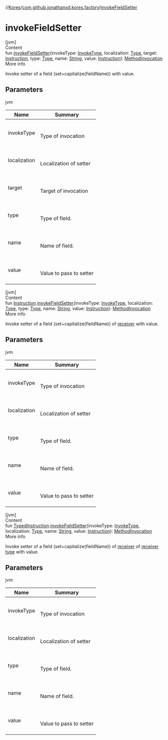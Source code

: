 //[Kores](../index.md)/[com.github.jonathanxd.kores.factory](index.md)/[invokeFieldSetter](invoke-field-setter.md)



# invokeFieldSetter  
[jvm]  
Content  
fun [invokeFieldSetter](invoke-field-setter.md)(invokeType: [InvokeType](../com.github.jonathanxd.kores.base/-invoke-type/index.md), localization: [Type](https://docs.oracle.com/javase/8/docs/api/java/lang/reflect/Type.html), target: [Instruction](../com.github.jonathanxd.kores/-instruction/index.md), type: [Type](https://docs.oracle.com/javase/8/docs/api/java/lang/reflect/Type.html), name: [String](https://kotlinlang.org/api/latest/jvm/stdlib/kotlin/-string/index.html), value: [Instruction](../com.github.jonathanxd.kores/-instruction/index.md)): [MethodInvocation](../com.github.jonathanxd.kores.base/-method-invocation/index.md)  
More info  


Invoke setter of a field (set+capitalize(fieldName)) with value.



## Parameters  
  
jvm  
  
|  Name|  Summary| 
|---|---|
| <a name="com.github.jonathanxd.kores.factory//invokeFieldSetter/#com.github.jonathanxd.kores.base.InvokeType#java.lang.reflect.Type#com.github.jonathanxd.kores.Instruction#java.lang.reflect.Type#kotlin.String#com.github.jonathanxd.kores.Instruction/PointingToDeclaration/"></a>invokeType| <a name="com.github.jonathanxd.kores.factory//invokeFieldSetter/#com.github.jonathanxd.kores.base.InvokeType#java.lang.reflect.Type#com.github.jonathanxd.kores.Instruction#java.lang.reflect.Type#kotlin.String#com.github.jonathanxd.kores.Instruction/PointingToDeclaration/"></a><br><br>Type of invocation<br><br>
| <a name="com.github.jonathanxd.kores.factory//invokeFieldSetter/#com.github.jonathanxd.kores.base.InvokeType#java.lang.reflect.Type#com.github.jonathanxd.kores.Instruction#java.lang.reflect.Type#kotlin.String#com.github.jonathanxd.kores.Instruction/PointingToDeclaration/"></a>localization| <a name="com.github.jonathanxd.kores.factory//invokeFieldSetter/#com.github.jonathanxd.kores.base.InvokeType#java.lang.reflect.Type#com.github.jonathanxd.kores.Instruction#java.lang.reflect.Type#kotlin.String#com.github.jonathanxd.kores.Instruction/PointingToDeclaration/"></a><br><br>Localization of setter<br><br>
| <a name="com.github.jonathanxd.kores.factory//invokeFieldSetter/#com.github.jonathanxd.kores.base.InvokeType#java.lang.reflect.Type#com.github.jonathanxd.kores.Instruction#java.lang.reflect.Type#kotlin.String#com.github.jonathanxd.kores.Instruction/PointingToDeclaration/"></a>target| <a name="com.github.jonathanxd.kores.factory//invokeFieldSetter/#com.github.jonathanxd.kores.base.InvokeType#java.lang.reflect.Type#com.github.jonathanxd.kores.Instruction#java.lang.reflect.Type#kotlin.String#com.github.jonathanxd.kores.Instruction/PointingToDeclaration/"></a><br><br>Target of invocation<br><br>
| <a name="com.github.jonathanxd.kores.factory//invokeFieldSetter/#com.github.jonathanxd.kores.base.InvokeType#java.lang.reflect.Type#com.github.jonathanxd.kores.Instruction#java.lang.reflect.Type#kotlin.String#com.github.jonathanxd.kores.Instruction/PointingToDeclaration/"></a>type| <a name="com.github.jonathanxd.kores.factory//invokeFieldSetter/#com.github.jonathanxd.kores.base.InvokeType#java.lang.reflect.Type#com.github.jonathanxd.kores.Instruction#java.lang.reflect.Type#kotlin.String#com.github.jonathanxd.kores.Instruction/PointingToDeclaration/"></a><br><br>Type of field.<br><br>
| <a name="com.github.jonathanxd.kores.factory//invokeFieldSetter/#com.github.jonathanxd.kores.base.InvokeType#java.lang.reflect.Type#com.github.jonathanxd.kores.Instruction#java.lang.reflect.Type#kotlin.String#com.github.jonathanxd.kores.Instruction/PointingToDeclaration/"></a>name| <a name="com.github.jonathanxd.kores.factory//invokeFieldSetter/#com.github.jonathanxd.kores.base.InvokeType#java.lang.reflect.Type#com.github.jonathanxd.kores.Instruction#java.lang.reflect.Type#kotlin.String#com.github.jonathanxd.kores.Instruction/PointingToDeclaration/"></a><br><br>Name of field.<br><br>
| <a name="com.github.jonathanxd.kores.factory//invokeFieldSetter/#com.github.jonathanxd.kores.base.InvokeType#java.lang.reflect.Type#com.github.jonathanxd.kores.Instruction#java.lang.reflect.Type#kotlin.String#com.github.jonathanxd.kores.Instruction/PointingToDeclaration/"></a>value| <a name="com.github.jonathanxd.kores.factory//invokeFieldSetter/#com.github.jonathanxd.kores.base.InvokeType#java.lang.reflect.Type#com.github.jonathanxd.kores.Instruction#java.lang.reflect.Type#kotlin.String#com.github.jonathanxd.kores.Instruction/PointingToDeclaration/"></a><br><br>Value to pass to setter<br><br>
  
  


[jvm]  
Content  
fun [Instruction](../com.github.jonathanxd.kores/-instruction/index.md).[invokeFieldSetter](invoke-field-setter.md)(invokeType: [InvokeType](../com.github.jonathanxd.kores.base/-invoke-type/index.md), localization: [Type](https://docs.oracle.com/javase/8/docs/api/java/lang/reflect/Type.html), type: [Type](https://docs.oracle.com/javase/8/docs/api/java/lang/reflect/Type.html), name: [String](https://kotlinlang.org/api/latest/jvm/stdlib/kotlin/-string/index.html), value: [Instruction](../com.github.jonathanxd.kores/-instruction/index.md)): [MethodInvocation](../com.github.jonathanxd.kores.base/-method-invocation/index.md)  
More info  


Invoke setter of a field (set+capitalize(fieldName)) of [receiver](../com.github.jonathanxd.kores/-instruction/index.md) with value.



## Parameters  
  
jvm  
  
|  Name|  Summary| 
|---|---|
| <a name="com.github.jonathanxd.kores.factory//invokeFieldSetter/com.github.jonathanxd.kores.Instruction#com.github.jonathanxd.kores.base.InvokeType#java.lang.reflect.Type#java.lang.reflect.Type#kotlin.String#com.github.jonathanxd.kores.Instruction/PointingToDeclaration/"></a>invokeType| <a name="com.github.jonathanxd.kores.factory//invokeFieldSetter/com.github.jonathanxd.kores.Instruction#com.github.jonathanxd.kores.base.InvokeType#java.lang.reflect.Type#java.lang.reflect.Type#kotlin.String#com.github.jonathanxd.kores.Instruction/PointingToDeclaration/"></a><br><br>Type of invocation<br><br>
| <a name="com.github.jonathanxd.kores.factory//invokeFieldSetter/com.github.jonathanxd.kores.Instruction#com.github.jonathanxd.kores.base.InvokeType#java.lang.reflect.Type#java.lang.reflect.Type#kotlin.String#com.github.jonathanxd.kores.Instruction/PointingToDeclaration/"></a>localization| <a name="com.github.jonathanxd.kores.factory//invokeFieldSetter/com.github.jonathanxd.kores.Instruction#com.github.jonathanxd.kores.base.InvokeType#java.lang.reflect.Type#java.lang.reflect.Type#kotlin.String#com.github.jonathanxd.kores.Instruction/PointingToDeclaration/"></a><br><br>Localization of setter<br><br>
| <a name="com.github.jonathanxd.kores.factory//invokeFieldSetter/com.github.jonathanxd.kores.Instruction#com.github.jonathanxd.kores.base.InvokeType#java.lang.reflect.Type#java.lang.reflect.Type#kotlin.String#com.github.jonathanxd.kores.Instruction/PointingToDeclaration/"></a>type| <a name="com.github.jonathanxd.kores.factory//invokeFieldSetter/com.github.jonathanxd.kores.Instruction#com.github.jonathanxd.kores.base.InvokeType#java.lang.reflect.Type#java.lang.reflect.Type#kotlin.String#com.github.jonathanxd.kores.Instruction/PointingToDeclaration/"></a><br><br>Type of field.<br><br>
| <a name="com.github.jonathanxd.kores.factory//invokeFieldSetter/com.github.jonathanxd.kores.Instruction#com.github.jonathanxd.kores.base.InvokeType#java.lang.reflect.Type#java.lang.reflect.Type#kotlin.String#com.github.jonathanxd.kores.Instruction/PointingToDeclaration/"></a>name| <a name="com.github.jonathanxd.kores.factory//invokeFieldSetter/com.github.jonathanxd.kores.Instruction#com.github.jonathanxd.kores.base.InvokeType#java.lang.reflect.Type#java.lang.reflect.Type#kotlin.String#com.github.jonathanxd.kores.Instruction/PointingToDeclaration/"></a><br><br>Name of field.<br><br>
| <a name="com.github.jonathanxd.kores.factory//invokeFieldSetter/com.github.jonathanxd.kores.Instruction#com.github.jonathanxd.kores.base.InvokeType#java.lang.reflect.Type#java.lang.reflect.Type#kotlin.String#com.github.jonathanxd.kores.Instruction/PointingToDeclaration/"></a>value| <a name="com.github.jonathanxd.kores.factory//invokeFieldSetter/com.github.jonathanxd.kores.Instruction#com.github.jonathanxd.kores.base.InvokeType#java.lang.reflect.Type#java.lang.reflect.Type#kotlin.String#com.github.jonathanxd.kores.Instruction/PointingToDeclaration/"></a><br><br>Value to pass to setter<br><br>
  
  


[jvm]  
Content  
fun [TypedInstruction](../com.github.jonathanxd.kores.base/-typed-instruction/index.md).[invokeFieldSetter](invoke-field-setter.md)(invokeType: [InvokeType](../com.github.jonathanxd.kores.base/-invoke-type/index.md), localization: [Type](https://docs.oracle.com/javase/8/docs/api/java/lang/reflect/Type.html), name: [String](https://kotlinlang.org/api/latest/jvm/stdlib/kotlin/-string/index.html), value: [Instruction](../com.github.jonathanxd.kores/-instruction/index.md)): [MethodInvocation](../com.github.jonathanxd.kores.base/-method-invocation/index.md)  
More info  


Invoke setter of a field (set+capitalize(fieldName)) of [receiver](../com.github.jonathanxd.kores/-instruction/index.md) of [receiver type](../com.github.jonathanxd.kores/type.md) with value.



## Parameters  
  
jvm  
  
|  Name|  Summary| 
|---|---|
| <a name="com.github.jonathanxd.kores.factory//invokeFieldSetter/com.github.jonathanxd.kores.base.TypedInstruction#com.github.jonathanxd.kores.base.InvokeType#java.lang.reflect.Type#kotlin.String#com.github.jonathanxd.kores.Instruction/PointingToDeclaration/"></a>invokeType| <a name="com.github.jonathanxd.kores.factory//invokeFieldSetter/com.github.jonathanxd.kores.base.TypedInstruction#com.github.jonathanxd.kores.base.InvokeType#java.lang.reflect.Type#kotlin.String#com.github.jonathanxd.kores.Instruction/PointingToDeclaration/"></a><br><br>Type of invocation<br><br>
| <a name="com.github.jonathanxd.kores.factory//invokeFieldSetter/com.github.jonathanxd.kores.base.TypedInstruction#com.github.jonathanxd.kores.base.InvokeType#java.lang.reflect.Type#kotlin.String#com.github.jonathanxd.kores.Instruction/PointingToDeclaration/"></a>localization| <a name="com.github.jonathanxd.kores.factory//invokeFieldSetter/com.github.jonathanxd.kores.base.TypedInstruction#com.github.jonathanxd.kores.base.InvokeType#java.lang.reflect.Type#kotlin.String#com.github.jonathanxd.kores.Instruction/PointingToDeclaration/"></a><br><br>Localization of setter<br><br>
| <a name="com.github.jonathanxd.kores.factory//invokeFieldSetter/com.github.jonathanxd.kores.base.TypedInstruction#com.github.jonathanxd.kores.base.InvokeType#java.lang.reflect.Type#kotlin.String#com.github.jonathanxd.kores.Instruction/PointingToDeclaration/"></a>type| <a name="com.github.jonathanxd.kores.factory//invokeFieldSetter/com.github.jonathanxd.kores.base.TypedInstruction#com.github.jonathanxd.kores.base.InvokeType#java.lang.reflect.Type#kotlin.String#com.github.jonathanxd.kores.Instruction/PointingToDeclaration/"></a><br><br>Type of field.<br><br>
| <a name="com.github.jonathanxd.kores.factory//invokeFieldSetter/com.github.jonathanxd.kores.base.TypedInstruction#com.github.jonathanxd.kores.base.InvokeType#java.lang.reflect.Type#kotlin.String#com.github.jonathanxd.kores.Instruction/PointingToDeclaration/"></a>name| <a name="com.github.jonathanxd.kores.factory//invokeFieldSetter/com.github.jonathanxd.kores.base.TypedInstruction#com.github.jonathanxd.kores.base.InvokeType#java.lang.reflect.Type#kotlin.String#com.github.jonathanxd.kores.Instruction/PointingToDeclaration/"></a><br><br>Name of field.<br><br>
| <a name="com.github.jonathanxd.kores.factory//invokeFieldSetter/com.github.jonathanxd.kores.base.TypedInstruction#com.github.jonathanxd.kores.base.InvokeType#java.lang.reflect.Type#kotlin.String#com.github.jonathanxd.kores.Instruction/PointingToDeclaration/"></a>value| <a name="com.github.jonathanxd.kores.factory//invokeFieldSetter/com.github.jonathanxd.kores.base.TypedInstruction#com.github.jonathanxd.kores.base.InvokeType#java.lang.reflect.Type#kotlin.String#com.github.jonathanxd.kores.Instruction/PointingToDeclaration/"></a><br><br>Value to pass to setter<br><br>
  
  



